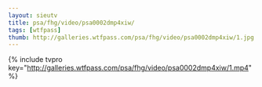 ```yaml
--- 
layout: sieutv
title: psa/fhg/video/psa0002dmp4xiw/
tags: [wtfpass]
thumb: http://galleries.wtfpass.com/psa/fhg/video/psa0002dmp4xiw/1.jpg
---
```

{% include tvpro key="http://galleries.wtfpass.com/psa/fhg/video/psa0002dmp4xiw/1.mp4" %} 
